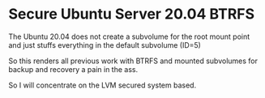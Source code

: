 # Secure Ubuntu Server 20.04 BTRFS

The Ubuntu 20.04 does not create a subvolume for the root mount point and just stuffs everything in the default subvolume (ID=5)

So this renders all previous work with BTRFS and mounted subvolumes for backup and recovery a pain in the ass.

So I will concentrate on the LVM secured system based.
